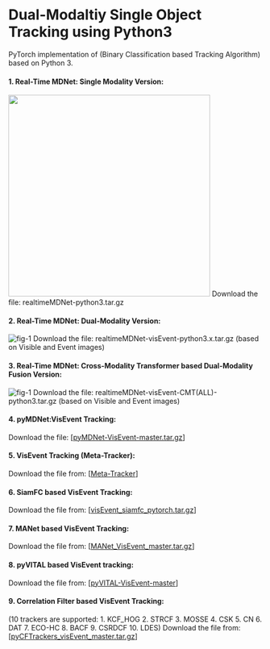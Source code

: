 # Dual-Modaltiy Single Object Tracking using Python3 
PyTorch implementation of  (Binary Classification based Tracking Algorithm) based on Python 3. 


#### 1. Real-Time MDNet: Single Modality Version: 
<img src="https://github.com/wangxiao5791509/RTMDNet_DualModality_Python3/blob/main/rtmdnet.png" width="400"> 
Download the file: realtimeMDNet-python3.tar.gz

#### 2. Real-Time MDNet: Dual-Modality Version: 
![fig-1](https://github.com/wangxiao5791509/RTMDNet_DualModality_Python3/blob/main/pipelinev2.png)
Download the file: realtimeMDNet-visEvent-python3.x.tar.gz (based on Visible and Event images) 


#### 3. Real-Time MDNet: Cross-Modality Transformer based Dual-Modality Fusion Version: 
![fig-1](https://github.com/wangxiao5791509/RTMDNet_DualModality_Python3/blob/main/pipelinev3.png)
Download the file: realtimeMDNet-visEvent-CMT(ALL)-python3.tar.gz (based on Visible and Event images)


#### 4. pyMDNet:VisEvent Tracking: 
Download the file: [[pyMDNet-VisEvent-master.tar.gz](https://github.com/wangxiao5791509/RTMDNet_DualModality_Python3/blob/main/pyMDNet-VisEvent-master.tar.gz
)] 

#### 5. VisEvent Tracking (Meta-Tracker):
Download the file from: [[Meta-Tracker](https://github.com/wangxiao5791509/RTMDNet_DualModality_Python3/blob/main/meta_sdnet.tar.gz)]

#### 6. SiamFC based VisEvent Tracking: 
Download the file from: [[visEvent_siamfc_pytorch.tar.gz](https://github.com/wangxiao5791509/RTMDNet_DualModality_Python3/blob/main/visEvent_siamfc_pytorch.tar.gz)]

#### 7. MANet based VisEvent Tracking: 
Download the file from: [[MANet_VisEvent_master.tar.gz](https://github.com/wangxiao5791509/RTMDNet_DualModality_Python3/blob/main/MANet_VisEvent_master.tar.gz)]

#### 8. pyVITAL based VisEvent tracking: 
Download the file from: [[pyVITAL-VisEvent-master](https://github.com/wangxiao5791509/RTMDNet_DualModality_Python3/blob/main/pyVITAL-VisEvent-master.tar.gz)] 

#### 9. Correlation Filter based VisEvent Tracking: 
(10 trackers are supported: 1. KCF_HOG  2. STRCF  3. MOSSE  4. CSK  5. CN  6. DAT  7. ECO-HC  8. BACF  9. CSRDCF  10. LDES)
Download the file from: [[pyCFTrackers_visEvent_master.tar.gz](https://stuahueducn-my.sharepoint.com/:u:/g/personal/e16101002_stu_ahu_edu_cn/EQkM6Jn0GYdChbDwBnlo85wBT_ohNe7EMMt7mRmj2g1Qxg?e=Jc83d6)] 




